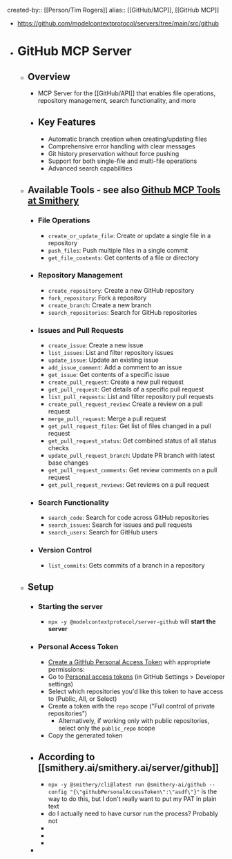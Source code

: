 created-by:: [[Person/Tim Rogers]]
alias:: [[GitHub/MCP]], [[GitHub MCP]]

- https://github.com/modelcontextprotocol/servers/tree/main/src/github
- # GitHub MCP Server
	- ## Overview
		- MCP Server for the [[GitHub/API]] that enables file operations, repository management, search functionality, and more
		- ## Key Features
			- Automatic branch creation when creating/updating files
			- Comprehensive error handling with clear messages
			- Git history preservation without force pushing
			- Support for both single-file and multi-file operations
			- Advanced search capabilities
	- ## Available Tools - see also [Github MCP Tools at Smithery](https://smithery.ai/server/@smithery-ai/github/tools)
		- ### File Operations
			- `create_or_update_file`: Create or update a single file in a repository
			- `push_files`: Push multiple files in a single commit
			- `get_file_contents`: Get contents of a file or directory
		- ### Repository Management
			- `create_repository`: Create a new GitHub repository
			- `fork_repository`: Fork a repository
			- `create_branch`: Create a new branch
			- `search_repositories`: Search for GitHub repositories
		- ### Issues and Pull Requests
			- `create_issue`: Create a new issue
			- `list_issues`: List and filter repository issues
			- `update_issue`: Update an existing issue
			- `add_issue_comment`: Add a comment to an issue
			- `get_issue`: Get contents of a specific issue
			- `create_pull_request`: Create a new pull request
			- `get_pull_request`: Get details of a specific pull request
			- `list_pull_requests`: List and filter repository pull requests
			- `create_pull_request_review`: Create a review on a pull request
			- `merge_pull_request`: Merge a pull request
			- `get_pull_request_files`: Get list of files changed in a pull request
			- `get_pull_request_status`: Get combined status of all status checks
			- `update_pull_request_branch`: Update PR branch with latest base changes
			- `get_pull_request_comments`: Get review comments on a pull request
			- `get_pull_request_reviews`: Get reviews on a pull request
		- ### Search Functionality
			- `search_code`: Search for code across GitHub repositories
			- `search_issues`: Search for issues and pull requests
			- `search_users`: Search for GitHub users
		- ### Version Control
			- `list_commits`: Gets commits of a branch in a repository
	- ## Setup
		- ### Starting the server
			- `npx -y @modelcontextprotocol/server-github` will **start the server**
		- ### Personal Access Token
			- [Create a GitHub Personal Access Token](https://docs.github.com/en/authentication/keeping-your-account-and-data-secure/managing-your-personal-access-tokens) with appropriate permissions:
			- Go to [Personal access tokens](https://github.com/settings/tokens) (in GitHub Settings > Developer settings)
			- Select which repositories you'd like this token to have access to (Public, All, or Select)
			- Create a token with the `repo` scope ("Full control of private repositories")
				- Alternatively, if working only with public repositories, select only the `public_repo` scope
			- Copy the generated token
		- ## According to [[smithery.ai/smithery.ai/server/github]]
			- `npx -y @smithery/cli@latest run @smithery-ai/github --config "{\"githubPersonalAccessToken\":\"asdf\"}"` is the way to do this, but I don't really want to put my PAT in plain text
			- do I actually need to have cursor run the process? Probably not
			-
			-
			-
		-